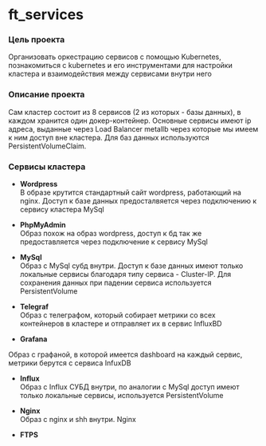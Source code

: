 # ft_services

### Цель проекта
Организовать оркестрацию сервисов с помощью Kubernetes, познакомиться с kubernetes и его инструментами для настройки кластера и взаимодействия между
сервисами внутри него

### Описание проекта
Сам кластер состоит из 8 сервисов (2 из которых - базы данных), в каждом хранится один докер-контейнер. Основные сервисы имеют ip адреса, выданные через
Load Balancer metallb через которые мы имеем к ним доступ вне кластера. Для баз данных используются PersistentVolumeClaim.

### Сервисы кластера

* __Wordpress__<br>
В образе крутится стандартный сайт wordpress, работающий на nginx. Доступ к базе данных предосталвяется через подключению к сервису кластера MySql

* __PhpMyAdmin__<br>
Образ похож на образ wordpress, доступ к бд так же предоставляется через подключение к сервису MySql

* __MySql__<br>
Образ с MySql субд внутри. Доступ к базе данных имеют только локальные сервисы благодаря типу сервиса - Cluster-IP. Для сохранения данных при падении сервиса
используется PersistentVolume

* __Telegraf__<br>
Образ с телеграфом, который собирает метрики со всех контейнеров в кластере и отправляет их в сервис InfluxBD
* __Grafana__<br>

Образ с графаной, в которой имеется dashboard на каждый сервис, метрики берутся с сервиса InfuxDB
* __Influx__<br>
Образ с Influx СУБД внутри, по аналогии с MySql доступ имеют только локальные сервисы, используется PersistentVolume

* __Nginx__<br>
Образ с nginx и shh внутри. Nginx

* __FTPS__<br>
